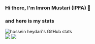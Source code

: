 ### Hi there, I'm Imron Mustari (IPFA) 👋

### and here is my stats

  <img src="https://github-readme-stats.vercel.app/api?username=ipfa24&show_icons=true&include_all_commits=true&theme=monokai" alt="hossein heydari's GitHub stats" /><br />
  <img src="https://github-readme-streak-stats.herokuapp.com/?user=ipfa24&theme=monokai"/>
  <img src="https://github-readme-stats.vercel.app/api/top-langs/?username=ipfa24&layout=compact&theme=monokai&langs_count=12"/><br />
</p>

<!--
**ipfa24/ipfa24** is a ✨ _special_ ✨ repository because its `README.md` (this file) appears on your GitHub profile.

Here are some ideas to get you started:

- 🔭 I’m currently working on ...
- 🌱 I’m currently learning ...
- 👯 I’m looking to collaborate on ...
- 🤔 I’m looking for help with ...
- 💬 Ask me about ...
- 📫 How to reach me: ...
- 😄 Pronouns: ...
- ⚡ Fun fact: ...
-->
